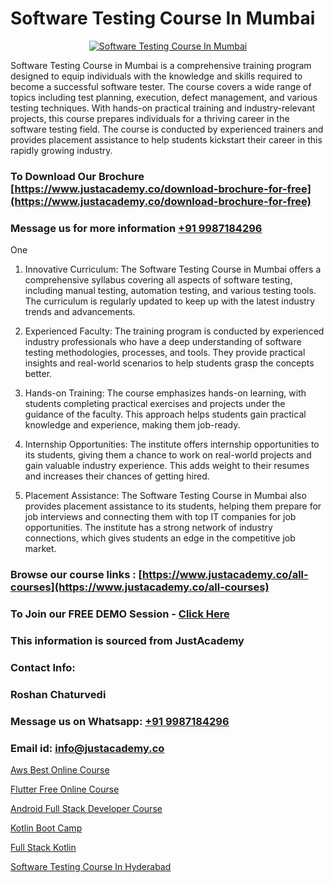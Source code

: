 # Software Testing Course In Mumbai

<p align="center">
  <a href="https://justacademy.co/program-detail/software-testing">
    <img src="https://justacademy.co/storage2/program_images/1704700438.webp" alt="Software Testing Course In Mumbai">
  </a>
</p>


Software Testing Course in Mumbai is a comprehensive training program designed to equip individuals with the knowledge and skills required to become a successful software tester. The course covers a wide range of topics including test planning, execution, defect management, and various testing techniques. With hands-on practical training and industry-relevant projects, this course prepares individuals for a thriving career in the software testing field. The course is conducted by experienced trainers and provides placement assistance to help students kickstart their career in this rapidly growing industry. 
### To Download Our Brochure [https://www.justacademy.co/download-brochure-for-free](https://www.justacademy.co/download-brochure-for-free)
### Message us for more information [+91 9987184296](https://api.whatsapp.com/send?phone=919987184296)
One

1) Innovative Curriculum: The Software Testing Course in Mumbai offers a comprehensive syllabus covering all aspects of software testing, including manual testing, automation testing, and various testing tools. The curriculum is regularly updated to keep up with the latest industry trends and advancements.

2) Experienced Faculty: The training program is conducted by experienced industry professionals who have a deep understanding of software testing methodologies, processes, and tools. They provide practical insights and real-world scenarios to help students grasp the concepts better.

3) Hands-on Training: The course emphasizes hands-on learning, with students completing practical exercises and projects under the guidance of the faculty. This approach helps students gain practical knowledge and experience, making them job-ready.

4) Internship Opportunities: The institute offers internship opportunities to its students, giving them a chance to work on real-world projects and gain valuable industry experience. This adds weight to their resumes and increases their chances of getting hired.

5) Placement Assistance: The Software Testing Course in Mumbai also provides placement assistance to its students, helping them prepare for job interviews and connecting them with top IT companies for job opportunities. The institute has a strong network of industry connections, which gives students an edge in the competitive job market.

### Browse our course links : [https://www.justacademy.co/all-courses](https://www.justacademy.co/all-courses) 
### To Join our FREE DEMO Session - [Click Here](https://www.justacademy.co/register-for-course-demo)


### This information is sourced from JustAcademy
### Contact Info:
### Roshan Chaturvedi
### Message us on Whatsapp: [+91 9987184296](https://api.whatsapp.com/send?phone=919987184296)
### Email id: [info@justacademy.co](mailto:info@justacademy.co)
                
[Aws Best Online Course](https://www.linkedin.com/pulse/aws-best-online-course-justacademy-jaipur-hqmqe?trackingId=rYXVylIXIHZM3ijyAfLKrQ%3D%3D&lipi=urn%3Ali%3Apage%3Ad_flagship3_company_admin%3Bm6yRfzdhTJS77sF6jePtsg%3D%3D)

[Flutter Free Online Course](https://www.linkedin.com/pulse/flutter-free-online-course-justacademy-mumbai-4onoc/)

[Android Full Stack Developer Course](https://medium.com/@kumarishimmi99/android-full-stack-developer-course-e1b860a78cc4)

[Kotlin Boot Camp](https://medium.com/@ranepooja/kotlin-boot-camp-edc3224779e5)

[Full Stack Kotlin](https://justacademyin.github.io/Articles/Full-Stack-Kotlin)

[Software Testing Course In Hyderabad](https://justacademyin.github.io/justacademy/Software-Testing-Course-In-Hyderabad)


